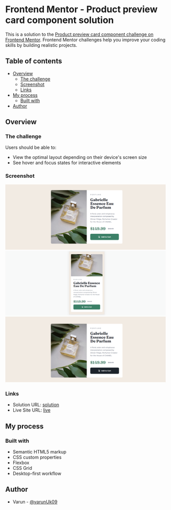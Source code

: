 # Frontend Mentor - Product preview card component solution

This is a solution to the [Product preview card component challenge on Frontend Mentor](https://www.frontendmentor.io/challenges/product-preview-card-component-GO7UmttRfa). Frontend Mentor challenges help you improve your coding skills by building realistic projects. 

## Table of contents

- [Overview](#overview)
  - [The challenge](#the-challenge)
  - [Screenshot](#screenshot)
  - [Links](#links)
- [My process](#my-process)
  - [Built with](#built-with)
- [Author](#author)

## Overview

### The challenge

Users should be able to:

- View the optimal layout depending on their device's screen size
- See hover and focus states for interactive elements

### Screenshot

![](./screenshot/desktop.png)
![](./screenshot/mobile.png)
![](./screenshot/active-state.png)


### Links

- Solution URL: [solution](https://github.com/varunUk09/HTML_PRACTICE_PROJECTS/tree/master/product-preview-card-component)
- Live Site URL: [live](https://varunuk09.github.io/HTML_PRACTICE_PROJECTS/product-preview-card-component/)

## My process

### Built with

- Semantic HTML5 markup
- CSS custom properties
- Flexbox
- CSS Grid
- Desktop-first workflow

## Author
- Varun - [@varunUk09](https://www.frontendmentor.io/profile/@varunUk09)



